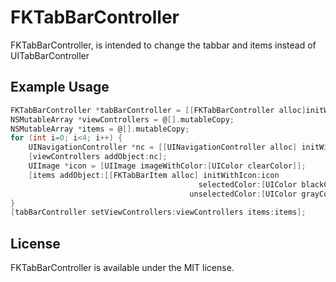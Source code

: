 FKTabBarController
==================
FKTabBarController, is intended to change the tabbar and items instead of UITabBarController

## Example Usage

```objective-c
FKTabBarController *tabBarController = [[FKTabBarController alloc]initWithNibName:nil bundle:nil];
NSMutableArray *viewControllers = @[].mutableCopy;
NSMutableArray *items = @[].mutableCopy;
for (int i=0; i<4; i++) {
    UINavigationController *nc = [[UINavigationController alloc] initWithRootViewController:[[DemoViewController alloc]initWithNibName:nil bundle:nil]];
    [viewControllers addObject:nc];
    UIImage *icon = [UIImage imageWithColor:[UIColor clearColor]];
    [items addObject:[[FKTabBarItem alloc] initWithIcon:icon
                                          selectedColor:[UIColor blackColor]
                                        unselectedColor:[UIColor grayColor]]];
}
[tabBarController setViewControllers:viewControllers items:items];
```

## License

FKTabBarController is available under the MIT license.
